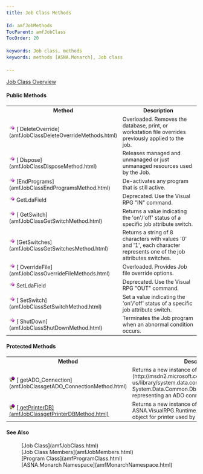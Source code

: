 ```yaml
---
title: Job Class Methods

Id: amfJobMethods
TocParent: amfJobClass
TocOrder: 20

keywords: Job class, methods
keywords: methods [ASNA.Monarch], Job class

---
```


[Job Class Overview](amfJobClass.html) 
<!-- start public properties table -->	

#### Public Methods
<table class="mytable" cellspacing="0" cellpadding="4" width="90%">
          <colgroup>
            <col width="30%" />
            <col width="70%" />
          </colgroup>
          <tr>
            <th>Method</th>
            <th>Description</th>
          </tr>
<!-- end copy BUT put in extra div and end of table -->
          <tr>
            <td><img id="Img3" style="WIDTH: 16px; HEIGHT: 16px" alt="method" src="Images/Methods.bmp" border="0" x-maintain-ratio="TRUE" />
              [
            DeleteOverride](amfJobClassDeleteOverrideMethods.html)
            </td>
            <td>Overloaded. Removes
          the database, print, or workstation file overrides
          previously applied to the job.</td>
          </tr>
          <tr>
            <td><img id="Img21" style="WIDTH: 16px; HEIGHT: 16px" alt="method" src="Images/Methods.bmp" border="0" x-maintain-ratio="TRUE" />
              [
            Dispose](amfJobClassDisposeMethod.html)
            </td>
            <td>Releases managed and
          unmanaged or just unmanaged resources used by the
          Job.</td>
          </tr>
          <tr>
            <td><img id="Img5" style="WIDTH: 16px; HEIGHT: 16px" alt="public property" src="Images/Methods.bmp" border="0" x-maintain-ratio="TRUE" />
              [EndPrograms](amfJobClassEndProgramsMethod.html)
            </td>
            <td>De-activates any program that
          is still active.</td>
          </tr>
          <tr>
            <td><img style="WIDTH: 16px; HEIGHT: 16px" alt="protected method" src="Images/Methods.bmp" width="15" border="0" x-maintain-ratio="TRUE" /> GetLdaField</td>
            <td>Deprecated. Use the Visual
          RPG "IN" command.</td>
          </tr>
          <tr>
            <td><img id="Img10" style="WIDTH: 16px; HEIGHT: 16px" alt="public property" src="Images/Methods.bmp" border="0" x-maintain-ratio="TRUE" />
              [
            GetSwitch](amfJobClassGetSwitchMethod.html)
            </td>
            <td>Returns a value indicating
          the 'on'/'off' status of a specific job attribute
          switch.</td>
          </tr>
          <tr>
            <td><img id="Img11" style="WIDTH: 16px; HEIGHT: 16px" alt="public property" src="Images/Methods.bmp" border="0" x-maintain-ratio="TRUE" />
              [GetSwitches](amfJobClassGetSwitchesMethod.html)
            </td>
            <td>Returns a string of 8
          characters with values '0' and '1', each character
          represents one of the job attributes switches.</td>
          </tr>
          <tr>
            <td><img id="Img12" style="WIDTH: 16px; HEIGHT: 16px" alt="public property" src="Images/Methods.bmp" border="0" x-maintain-ratio="TRUE" />
              [
            OverrideFile](amfJobClassOverrideFileMethods.html)
            </td>
            <td>Overloaded. Provides Job file
          override options.</td>
          </tr>
          <tr>
            <td><img style="WIDTH: 16px; HEIGHT: 16px" alt="protected method" src="Images/Methods.bmp" width="15" border="0" x-maintain-ratio="TRUE" /> SetLdaField</td>
            <td>Deprecated. Use the Visual
          RPG "OUT" command.</td>
          </tr>
          <tr>
            <td><img id="Img18" style="WIDTH: 16px; HEIGHT: 16px" alt="public property" src="Images/Methods.bmp" border="0" x-maintain-ratio="TRUE" />
              [
            SetSwitch](amfJobClassSetSwitchMethod.html)
            </td>
            <td>Set a value indicating the
          'on'/'off' status of a specific job attribute
          switch.</td>
          </tr>
          <tr>
            <td><img id="Img19" style="WIDTH: 16px; HEIGHT: 16px" alt="public property" src="Images/Methods.bmp" border="0" x-maintain-ratio="TRUE" />
              [
            ShutDown](amfJobClassShutDownMethod.html)
            </td>
            <td>Terminates the Job program
          when an abnormal condition occurs.</td>
          </tr>
</table>

<!-- start public properties table -->	

#### Protected Methods
<table class="mytable" cellspacing="0" cellpadding="4" width="90%">
          <colgroup>
            <col width="30%" />
            <col width="70%" />
          </colgroup>
          <tr>
            <th>Method</th>
            <th>Description</th>
          </tr>
<!-- end copy BUT put in extra div and end of table -->
          <tr>
            <td><img style="WIDTH: 16px; HEIGHT: 16px" alt="public property" src="Images/promethod.bmp" border="0" x-maintain-ratio="TRUE" />
              [
            getADO_Connection](amfJobClassgetADO_ConnectionMethod.html)
            </td>
            <td>Returns a new instance of
          a 
          [getDatabase](http://msdn2.microsoft.com/en-us/library/system.data.common.dbconnection.aspx">
          System.Data.Common.DbConnection</a> object representing an
          ADO connection to a database.</td>
          </tr>
          <tr>
            <td><img style="WIDTH: 16px; HEIGHT: 16px" alt="public property" src="Images/promethod.bmp" border="0" x-maintain-ratio="TRUE" />
              <a href="amfJobClassgetDatabaseMethod.html)
            </td>
            <td>Returns a new instance of
          ASNA.VisualRPG.Runtime.Database connection object for the
          job.</td>
          </tr>
          <tr>
            <td><img style="WIDTH: 16px; HEIGHT: 16px" alt="public property" src="Images/promethod.bmp" border="0" x-maintain-ratio="TRUE" />
              [
            getPrinterDB](amfJobClassgetPrinterDBMethod.html)
            </td>
            <td>Returns a new instance of
          ASNA.VisualRPG.Runtime.Database connection object for
          printer used by the job.</td>
          </tr>
</table>

#### See Also
<dl>
        <dd>[Job Class](amfJobClass.html)
        </dd><dd>
        [Job Class
        Members](amfJobMembers.html)</dd>
       <dd>[Program Class](amfProgramClass.html)</dd>
        <dd>[ASNA.Monarch
        Namespace](amfMonarchNamespace.html)</dd>
</dl>   


